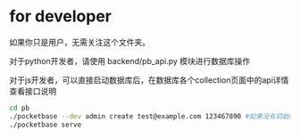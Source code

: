 # for developer

如果你只是用户，无需关注这个文件夹。

对于python开发者，请使用  backend/pb_api.py 模块进行数据库操作

对于js开发者，可以直接启动数据库后，在数据库各个collection页面中的api详情查看接口说明

```bash
cd pb
./pocketbase --dev admin create test@example.com 123467890 #如果没有初始账号，请用这个命令创建
./pocketbase serve
```